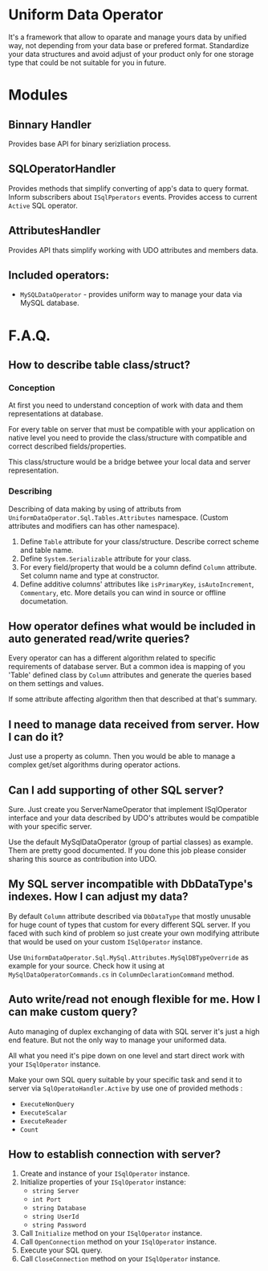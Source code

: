 ﻿# Uniform Data Operator
It's a framework that allow to oparate and manage yours data by unified way, not depending from your data base or prefered format. Standardize your data structures and avoid adjust of your product only for one storage type that could be not suitable for you in future.

# Modules 
## Binnary Handler
Provides base API for binary serizliation process.

## SQLOperatorHandler
Provides methods that simplify converting of app's data to query format.
Inform subscribers about `ISqlPperators` events.
Provides access to current `Active` SQL operator.

## AttributesHandler
Provides API thats simplify working with UDO attributes and members data.

## Included operators:
- `MySQLDataOperator` - provides uniform way to manage your data via MySQL database.

# F.A.Q.
## How to describe table class/struct?
### Conception
At first you need to understand conception of work with data and them representations at database.

For every table on server that must be compatible with your application on native level you need to provide the 
class/structure with compatible and correct described fields/properties.

This class/structure would be a bridge betwee your local data and server representation.

### Describing
Describing of data making by using of attributs from `UniformDataOperator.Sql.Tables.Attributes` namespace. 
(Custom attributes and modifiers can has other namespace).

1. Define `Table` attribute for your class/structure. Describe correct scheme and table name.
2. Define `System.Serializable` attribute for your class.
3. For every field/property that would be a column defind `Column` attribute. Set column name and type at constructor.
4. Define additive columns' attributes like `isPrimaryKey`, `isAutoIncrement`, `Commentary`, etc. More details you can wind in source or offline documetation.

## How operator defines what would be included in auto generated read/write queries?
Every operator can has a different algorithm related to specific requirements of database server.
But a common idea is mapping of you 'Table' defined class by `Column` attributes and generate the queries based on them settings and values.

If some attribute affecting algorithm then that described at that's summary.

## I need to manage data received from server. How I can do it?
Just use a property as column. Then you would be able to manage a complex get/set algorithms during operator actions.

## Can I add supporting of other SQL server?
Sure. Just create you ServerNameOperator that implement ISqlOperator interface and your data described by UDO's attributes would be
compatible with your specific server.

Use the default MySqlDataOperator (group of partial classes) as example. Them are pretty good documented.
If you done this job please consider sharing this source as contribution into UDO.

## My SQL server incompatible with DbDataType's indexes. How I can adjust my data?
By default `Column` attribute described via `DbDataType` that mostly unusable for huge count of types that custom for every different SQL server.
If you faced with such kind of problem so just create your own modifying attribute that would be used on your custom `ISqlOperator` instance.

Use `UniformDataOperator.Sql.MySql.Attributes.MySqlDBTypeOverride` as example for your source. 
Check how it using at `MySqlDataOperatorCommands.cs` in  `ColumnDeclarationCommand` method.

## Auto write/read not enough flexible for me. How I can make custom query?
Auto managing of duplex exchanging of data with SQL server it's just a high end feature.
But not the only way to manage your uniformed data.

All what you need it's pipe down on one level and start direct work with your `ISqlOperator` instance.

Make your own SQL query suitable by your specific task and send it to server via `SqlOperatoHandler.Active` by use one of provided methods :
- `ExecuteNonQuery`
- `ExecuteScalar`
- `ExecuteReader`
- `Count`

## How to establish connection with server?
1. Create and instance of your `ISqlOperator` instance. 
2.  Initialize properties of your `ISqlOperator` instance:
	- `string Server`
	- `int Port`
	- `string Database`
	- `string UserId`
	- `string Password`
3. Call `Initialize` method on your `ISqlOperator` instance.
4. Call `OpenConnection` method on your `ISqlOperator` instance.
5. Execute your SQL query.
6. Call `CloseConnection` method on your `ISqlOperator` instance.
